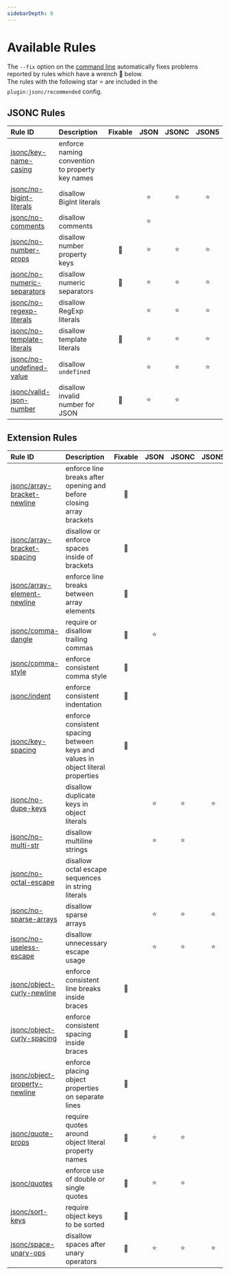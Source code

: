 ```yaml
---
sidebarDepth: 0
---
```


# Available Rules

The `--fix` option on the [command line](https://eslint.org/docs/user-guide/command-line-interface#fixing-problems) automatically fixes problems reported by rules which have a wrench :wrench: below.  
The rules with the following star :star: are included in the `plugin:jsonc/recommended` config.

<!-- This file is automatically generated in tools/update-docs-rules-index.js, do not change! -->

## JSONC Rules

| Rule ID | Description | Fixable | JSON | JSONC | JSON5 |
|:--------|:------------|:-------:|:----:|:-----:|:-----:|
| [jsonc/key-name-casing](./key-name-casing.md) | enforce naming convention to property key names |  |  |  |  |
| [jsonc/no-bigint-literals](./no-bigint-literals.md) | disallow BigInt literals |  | :star: | :star: | :star: |
| [jsonc/no-comments](./no-comments.md) | disallow comments |  | :star: |  |  |
| [jsonc/no-number-props](./no-number-props.md) | disallow number property keys | :wrench: | :star: | :star: | :star: |
| [jsonc/no-numeric-separators](./no-numeric-separators.md) | disallow numeric separators | :wrench: | :star: | :star: | :star: |
| [jsonc/no-regexp-literals](./no-regexp-literals.md) | disallow RegExp literals |  | :star: | :star: | :star: |
| [jsonc/no-template-literals](./no-template-literals.md) | disallow template literals | :wrench: | :star: | :star: | :star: |
| [jsonc/no-undefined-value](./no-undefined-value.md) | disallow `undefined` |  | :star: | :star: | :star: |
| [jsonc/valid-json-number](./valid-json-number.md) | disallow invalid number for JSON | :wrench: | :star: | :star: |  |

## Extension Rules

| Rule ID | Description | Fixable | JSON | JSONC | JSON5 |
|:--------|:------------|:-------:|:----:|:-----:|:-----:|
| [jsonc/array-bracket-newline](./array-bracket-newline.md) | enforce line breaks after opening and before closing array brackets | :wrench: |  |  |  |
| [jsonc/array-bracket-spacing](./array-bracket-spacing.md) | disallow or enforce spaces inside of brackets | :wrench: |  |  |  |
| [jsonc/array-element-newline](./array-element-newline.md) | enforce line breaks between array elements | :wrench: |  |  |  |
| [jsonc/comma-dangle](./comma-dangle.md) | require or disallow trailing commas | :wrench: | :star: |  |  |
| [jsonc/comma-style](./comma-style.md) | enforce consistent comma style | :wrench: |  |  |  |
| [jsonc/indent](./indent.md) | enforce consistent indentation | :wrench: |  |  |  |
| [jsonc/key-spacing](./key-spacing.md) | enforce consistent spacing between keys and values in object literal properties | :wrench: |  |  |  |
| [jsonc/no-dupe-keys](./no-dupe-keys.md) | disallow duplicate keys in object literals |  | :star: | :star: | :star: |
| [jsonc/no-multi-str](./no-multi-str.md) | disallow multiline strings |  | :star: | :star: |  |
| [jsonc/no-octal-escape](./no-octal-escape.md) | disallow octal escape sequences in string literals |  |  |  |  |
| [jsonc/no-sparse-arrays](./no-sparse-arrays.md) | disallow sparse arrays |  | :star: | :star: | :star: |
| [jsonc/no-useless-escape](./no-useless-escape.md) | disallow unnecessary escape usage |  | :star: | :star: | :star: |
| [jsonc/object-curly-newline](./object-curly-newline.md) | enforce consistent line breaks inside braces | :wrench: |  |  |  |
| [jsonc/object-curly-spacing](./object-curly-spacing.md) | enforce consistent spacing inside braces | :wrench: |  |  |  |
| [jsonc/object-property-newline](./object-property-newline.md) | enforce placing object properties on separate lines | :wrench: |  |  |  |
| [jsonc/quote-props](./quote-props.md) | require quotes around object literal property names | :wrench: | :star: | :star: |  |
| [jsonc/quotes](./quotes.md) | enforce use of double or single quotes | :wrench: | :star: | :star: |  |
| [jsonc/sort-keys](./sort-keys.md) | require object keys to be sorted | :wrench: |  |  |  |
| [jsonc/space-unary-ops](./space-unary-ops.md) | disallow spaces after unary operators | :wrench: | :star: | :star: | :star: |
